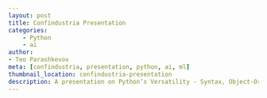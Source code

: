 ```yaml
---
layout: post
title: Confindustria Presentation
categories:
    - Python
    - ai
author:
- Teo Parashkevov
meta: [confindustria, presentation, python, ai, ml]
thumbnail_location: confindustria-presentation
description: A presentation on Python’s Versatility - Syntax, Object-Oriented Programming, and Machine Learning Applications
---
```

